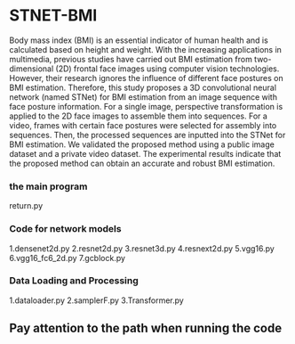 # STNET-BMI
Body mass index (BMI) is an essential indicator of human health and is calculated based on height and weight. With the increasing applications in multimedia, previous studies have carried out BMI estimation from two-dimensional (2D) frontal face images using computer vision technologies. However, their research ignores the influence of different face postures on BMI estimation. Therefore, this study proposes a 3D convolutional neural network (named STNet) for BMI estimation from an image sequence with face posture information. For a single image, perspective transformation is applied to the 2D face images to assemble them into sequences. For a video, frames with certain face postures were selected for assembly into sequences. Then, the processed sequences are inputted into the STNet for BMI estimation. We validated the proposed method using a public image dataset and a private video dataset. The experimental results indicate that the proposed method can obtain an accurate and robust BMI estimation.
### the main program
return.py
### Code for network models
1.densenet2d.py  2.resnet2d.py  3.resnet3d.py  4.resnext2d.py  5.vgg16.py  6.vgg16_fc6_2d.py  7.gcblock.py
### Data Loading and Processing
1.dataloader.py  2.samplerF.py  3.Transformer.py
## Pay attention to the path when running the code

